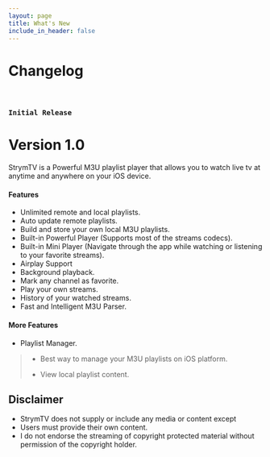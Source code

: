 ```yaml
---
layout: page
title: What's New
include_in_header: false
---
```


# Changelog

<br>

### `Initial Release`
# **Version 1.0**
StrymTV is a Powerful M3U playlist player that allows you to watch live tv at anytime and anywhere on your iOS device.

#### Features
- Unlimited remote and local playlists.
- Auto update remote playlists.
- Build and store your own local M3U playlists.
- Built-in Powerful Player (Supports most of the streams codecs).
- Built-in Mini Player (Navigate through the app while watching or listening to your favorite streams).
- Airplay Support
- Background playback.
- Mark any channel as favorite.
- Play your own streams.
- History of your watched streams.
- Fast and Intelligent M3U Parser.

#### More Features

- Playlist Manager.
 > - Best way to manage your M3U playlists on iOS platform.
 >
 > - View local playlist content.
 
 ## Disclaimer
 - StrymTV does not supply or include any media or content except
 - Users must provide their own content.
 - I do not endorse the streaming of copyright protected material without permission of the copyright holder.
